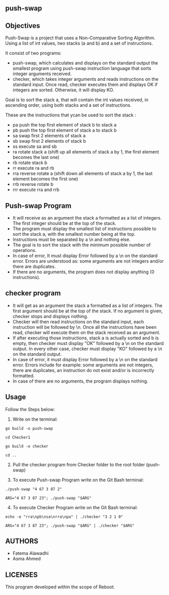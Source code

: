 ## push-swap 

## Objectives
Push-Swap is a  project that uses a Non-Comparative Sorting Algorithm. Using a list of int values, two stacks (a and b) and a set of instructions.

It consist of two programs:
- push-swap, which calculates and displays on the standard output the smallest program using push-swap instruction language that sorts integer arguments received.
- checker, which takes integer arguments and reads instructions on the standard input. Once read, checker executes them and displays OK if integers are sorted. Otherwise, it will display KO.

Goal is to sort the stack a, that will contain the int values received, in ascending order, using both stacks and a set of instructions.

These are the instructions that ycan be used to sort the stack :
- pa push the top first element of stack b to stack a
- pb push the top first element of stack a to stack b
- sa swap first 2 elements of stack a
- sb swap first 2 elements of stack b
- ss execute sa and sb
- ra rotate stack a (shift up all elements of stack a by 1, the first element becomes the last one)
- rb rotate stack b
- rr execute ra and rb
- rra reverse rotate a (shift down all elements of stack a by 1, the last element becomes the first one)
- rrb reverse rotate b
- rrr execute rra and rrb 

## Push-swap Program
- It will receive as an argument the stack a formatted as a list of integers. The first integer should be at the top of the stack.
- The program must display the smallest list of instructions possible to sort the stack a, with the smallest number being at the top.
- Instructions must be separated by a \n and nothing else.
- The goal is to sort the stack with the minimum possible number of operations.
- In case of error, It must display Error followed by a \n on the standard error. Errors are understood as: some arguments are not integers and/or there are duplicates.
- If there are no arguments, the program does not display anything (0 instructions).


## checker program
- It will get as an argument the stack a formatted as a list of integers. The first argument should be at the top of the stack. If no argument is given, checker stops and displays nothing.
- Checker will then read instructions on the standard input, each instruction will be followed by \n. Once all the instructions have been read, checker will execute them on the stack received as an argument.
- If after executing those instructions, stack a is actually sorted and b is empty, then checker must display "OK" followed by a \n on the standard output. In every other case, checker must display "KO" followed by a \n on the standard output.
- In case of error, it must display Error followed by a \n on the standard error. Errors include for example: some arguments are not integers, there are duplicates, an instruction do not exist and/or is incorrectly formatted.
- In case of there are no arguments, the program displays nothing.

## Usage
Follow the Steps below:
1. Write on the terminal:
```
go build -o push-swap
```
```
cd Checker1
```
```
go build -o checker
```
```
cd ..
```
2. Pull the checker program from Checker folder to the root folder (push-swap)

3. To execute Push-swap Program write on the Git Bash terminal:
```
./push-swap "4 67 3 87 2"
```

```
ARG="4 67 3 87 23"; ./push-swap "$ARG"
```

4. To execute Checker Program write on the Git Bash terminal:
```
echo -e "rra\npb\nsa\nrra\npa" | ./checker "3 2 1 0"
```
```
ARG="4 67 3 87 23"; ./push-swap "$ARG" | ./checker "$ARG"
```


## AUTHORS

* Fatema Alawadhi
* Asma Ahmed


## LICENSES
This program developed within the scope of Reboot.